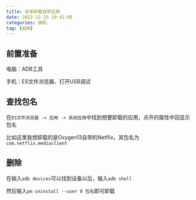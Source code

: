 ```yaml
---
title: 安卓卸载自带应用
date: 2022-12-25 10:41:06
categories: 搞机
tag: [ADB]
---
```


## 前置准备

电脑：ADB工具

手机：ES文件浏览器、打开USB调试

## 查找包名

在`ES文件浏览器 -> 应用 -> 系统应用`中找到想要卸载的应用，点开的属性中回显示包名

比如这里我想卸载的是Oxygen13自带的Netflix，其包名为`com.netflix.mediaclient`

## 删除

在输入`adb devices`可以找到设备以后，输入`adb shell`

然后输入`pm uninstall --user 0 包名`即可卸载
